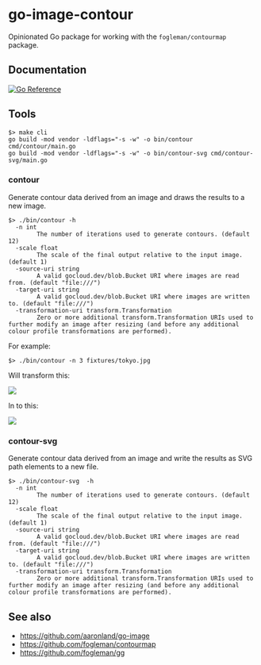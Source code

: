 # go-image-contour

Opinionated Go package for working with the `fogleman/contourmap` package.

## Documentation

[![Go Reference](https://pkg.go.dev/badge/github.com/aaronland/go-image-contour.svg)](https://pkg.go.dev/github.com/aaronland/go-image-contour)

## Tools

```
$> make cli
go build -mod vendor -ldflags="-s -w" -o bin/contour cmd/contour/main.go
go build -mod vendor -ldflags="-s -w" -o bin/contour-svg cmd/contour-svg/main.go
```

### contour

Generate contour data derived from an image and draws the results to a new image.

```
$> ./bin/contour -h
  -n int
    	The number of iterations used to generate contours. (default 12)
  -scale float
    	The scale of the final output relative to the input image. (default 1)
  -source-uri string
    	A valid gocloud.dev/blob.Bucket URI where images are read from. (default "file:///")
  -target-uri string
    	A valid gocloud.dev/blob.Bucket URI where images are written to. (default "file:///")
  -transformation-uri transform.Transformation
    	Zero or more additional transform.Transformation URIs used to further modify an image after resizing (and before any additional colour profile transformations are performed).
```

For example:

```
$> ./bin/contour -n 3 fixtures/tokyo.jpg
```

Will transform this:

![](fixtures/tokyo.jpg)

In to this:

![](fixtures/tokyo-contour-3.jpg)

### contour-svg

Generate contour data derived from an image and write the results as SVG path elements to a new file.

```
$> ./bin/contour-svg  -h
  -n int
    	The number of iterations used to generate contours. (default 12)
  -scale float
    	The scale of the final output relative to the input image. (default 1)
  -source-uri string
    	A valid gocloud.dev/blob.Bucket URI where images are read from. (default "file:///")
  -target-uri string
    	A valid gocloud.dev/blob.Bucket URI where images are written to. (default "file:///")
  -transformation-uri transform.Transformation
    	Zero or more additional transform.Transformation URIs used to further modify an image after resizing (and before any additional colour profile transformations are performed).
```

## See also

* https://github.com/aaronland/go-image
* https://github.com/fogleman/contourmap
* https://github.com/fogleman/gg